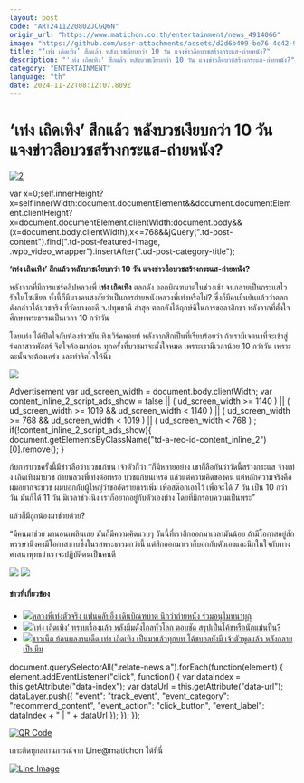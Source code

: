 ```yaml
---
layout: post
code: "ART2411220802JCGQ6N"
origin_url: "https://www.matichon.co.th/entertainment/news_4914066"
image: "https://github.com/user-attachments/assets/d2d6b499-be76-4c42-9add-74864c324c95"
title: "‘เท่ง เถิดเทิง’ สึกแล้ว หลังบวชเงียบกว่า 10 วัน แจงข่าวลือบวชสร้างกระแส-ถ่ายหนัง?"
description: "'เท่ง เถิดเทิง' สึกแล้ว หลังบวชเงียบกว่า 10 วัน แจงข่าวลือบวชสร้างกระแส-ถ่ายหนัง?"
category: "ENTERTAINMENT"
language: "th"
date: 2024-11-22T08:12:07.809Z
---
```


# ‘เท่ง เถิดเทิง’ สึกแล้ว หลังบวชเงียบกว่า 10 วัน แจงข่าวลือบวชสร้างกระแส-ถ่ายหนัง?

[![](https://www.matichon.co.th/wp-content/uploads/2024/11/2-180.jpg "2")](https://www.matichon.co.th/wp-content/uploads/2024/11/2-180.jpg)

var x=0;self.innerHeight?x=self.innerWidth:document.documentElement&&document.documentElement.clientHeight?x=document.documentElement.clientWidth:document.body&&(x=document.body.clientWidth),x<=768&&jQuery(".td-post-content").find(".td-post-featured-image, .wpb\_video\_wrapper").insertAfter(".ud-post-category-title");

**‘เท่ง เถิดเทิง’ สึกแล้ว หลังบวชเงียบกว่า 10 วัน แจงข่าวลือบวชสร้างกระแส-ถ่ายหนัง?**

หลังจากที่มีการแชร์คลิปหลวงพี่ **เท่ง เถิดเทิง** ตลกดัง ออกบิณฑบาตในช่วงเช้า จนกลายเป็นกระแสไวรัลในโซเชียล ทั้งนี้ก็มีบางคนสงสัยว่าเป็นการถ่ายหนังหลวงพี่เท่งหรือไม่? ซึ่งก็มีคนยืนยันแล้วว่าตลกดังกล่าวได้บวชจริง ที่วัดบางกะดี จ.ปทุมธานี ล่าสุด ตลกดังได้ฤกษ์ดีในการขอลาสิกขา หลังจากที่ตั้งใจศึกษาพระธรรมเป็นเวลา 10 กว่าวัน

โดยเท่ง ได้เปิดใจกับห้องข่าวบันเทิงเวิร์คพอยท์ หลังจากสึกเป็นที่เรียบร้อยว่า ถ้าเรามีเจตนาที่จะเข้าสู่ร่มกาสาวพัสตร์ จิตใจต้องมาก่อน ทุกครั้งที่บวชมาจะตั้งใจหมด เพราะเรามีเวลาน้อย 10 กว่าวัน เพราะฉะนั้นจะต้องเคร่ง และทำจิตใจให้นิ่ง

![](https://www.matichon.co.th/wp-content/uploads/2024/11/Screenshot-2024-11-22-144237.png)

Advertisement var ud\_screen\_width = document.body.clientWidth; var content\_inline\_2\_script\_ads\_show = false || ( ud\_screen\_width >= 1140 ) || ( ud\_screen\_width >= 1019 && ud\_screen\_width < 1140 ) || ( ud\_screen\_width >= 768 && ud\_screen\_width < 1019 ) || ( ud\_screen\_width < 768 ) ; if(!content\_inline\_2\_script\_ads\_show){ document.getElementsByClassName("td-a-rec-id-content\_inline\_2")\[0\].remove(); }

กับการบวชครั้งนี้มีข่าวลือว่าบวชแก้บน เจ้าตัวก็ว่า “ก็มีหลายอย่าง เขาก็ลือกันว่าวัดนี้สร้างกระแส จ้างเท่ง เถิดเทิงมาบวช ถ่ายหลวงพี่เท่งต่อเหรอ บวชแก้บนเหรอ แล้วแต่ความคิดของคน แต่หลักความจริงคือ ผมอยากจะบวช ผมบอกกับผู้ใหญ่ว่าขออัดรายการเพิ่ม เพื่อสต๊อกเอาไว้ เพื่อจะได้ 7 วัน เป็น 10 กว่าวัน มันก็ได้ 11 วัน มีเวลาช่วงนึง เราก็อยากอยู่กับตัวเองบ้าง โดยที่มีกรอบความเป็นพระ”

แล้วก็มีลูกน้องมาช่วยด้วย?

“มีคนมาช่วย มานอนเพลินเลย มันก็มีความคิดแวบๆ วันนี้ที่เราสึกออกมาเวลามันน้อย ถ้ามีโอกาสอยู่สักพรรษานึงคงมีโอกาสซาบซึ้งในรสพระธรรมกว่านี้ แต่สึกออกมาเราก็บอกกับตัวเองและนึกในใจกับทางศาสนาพุทธว่าเราจะปฏิบัติตนเป็นคนดี

![](https://www.matichon.co.th/wp-content/uploads/2024/11/149077_0-820x1024.jpg) ![](https://www.matichon.co.th/wp-content/uploads/2024/11/149076_0-819x1024.jpg)

#### ข่าวที่เกี่ยวข้อง

*   [![](https://www.matichon.co.th/wp-content/uploads/2024/11/72420.jpg)หลวงพี่เท่งตัวจริง แฟนคลับอึ้ง เดินบิณฑบาต นึกว่าถ่ายหนัง ร่วมอนุโมทนาบุญ](https://www.matichon.co.th/entertainment/news_4911838)
*   [![](https://www.matichon.co.th/wp-content/uploads/2024/08/teng.jpg)‘เท่ง เถิดเทิง’ ทราบเรื่องแล้ว หลังมีมดังไกลทั่วโลก ตอบชัด สรุปเป็นโค้ชหรือนักแม่นปืน?](https://www.matichon.co.th/entertainment/news_4717167)
*   [![](https://www.matichon.co.th/wp-content/uploads/2024/08/0452386368.jpg)ชาวเน็ต ย้อนผลงานเด็ด เท่ง เถิดเทิง เป็นมาแล้วทุกบท โค้ชบอลยังมี เจ้าตัวพูดแล้ว หลังกลายเป็นมีม](https://www.matichon.co.th/entertainment/news_4716079)

document.querySelectorAll(".relate-news a").forEach(function(element) { element.addEventListener("click", function() { var dataIndex = this.getAttribute("data-index"); var dataUrl = this.getAttribute("data-url"); dataLayer.push({ "event": "track\_event", "event\_category": "recommend\_content", "event\_action": "click\_button", "event\_label": dataIndex + " | " + dataUrl }); }); });

[![QR Code](https://www.matichon.co.th/wp-content/uploads/2023/07/wob1371z.jpg)](https://lin.ee/ht0nDxX)

เกาะติดทุกสถานการณ์จาก Line@matichon ได้ที่นี่

[![Line Image](https://www.matichon.co.th/wp-content/uploads/2023/07/th.png)](https://lin.ee/ht0nDxX)